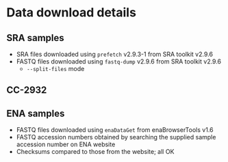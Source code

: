 # Data download details

## SRA samples
* SRA files downloaded using `prefetch` v2.9.3-1 from SRA toolkit v2.9.6
* FASTQ files downloaded using `fastq-dump` v2.9.6 from SRA toolkit v2.9.6
  * `--split-files` mode

## CC-2932

## ENA samples
* FASTQ files downloaded using `enaDataGet` from enaBrowserTools v1.6
* FASTQ accession numbers obtained by searching the supplied sample accession number on ENA website
* Checksums compared to those from the website; all OK
